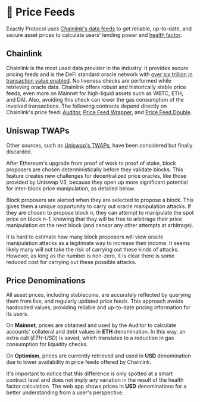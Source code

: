 # 🔮 Price Feeds

Exactly Protocol uses [Chainlink's data feeds](https://docs.chain.link/docs/using-chainlink-reference-contracts/) to get reliable, up-to-date, and secure asset prices to calculate users' lending power and [health factor](https://docs.exact.ly/guides/liquidations#health-factor).

## Chainlink

Chainlink is the most used data provider in the industry. It provides secure pricing feeds and is the DeFi standard oracle network with [over six trillion in transaction value enabled](https://chain.link/). No liveness checks are performed while retrieving oracle data. Chainlink offers robust and historically stable price feeds, even more on Mainnet for high-liquid assets such as WBTC, ETH, and DAI. Also, avoiding this check can lower the gas consumption of the involved transactions. The following contracts depend directly on Chainlink's price feed: [Auditor](protocol/auditor.md), [Price Feed Wrapper](protocol/pricefeedwrapper.md), and [Price Feed Double](protocol/pricefeeddouble.md).

## Uniswap TWAPs

Other sources, such as [Uniswap's TWAPs](https://docs.uniswap.org/protocol/concepts/V3-overview/oracle), have been considered but finally discarded.

After Ethereum's upgrade from proof of work to proof of stake, block proposers are chosen deterministically before they validate blocks. This feature creates new challenges for decentralized price oracles, like those provided by Uniswap V3, because they open up more significant potential for inter-block price manipulation, as detailed below.

Block proposers are alerted when they are selected to propose a block. This gives them a unique opportunity to carry out oracle manipulation attacks. If they are chosen to propose block _n_, they can attempt to manipulate the spot price on block _n-1_, knowing that they will be free to arbitrage their price manipulation on the next block (and censor any other attempts at arbitrage).

It is hard to estimate how many block proposers will view oracle manipulation attacks as a legitimate way to increase their income. It seems likely many will not take the risk of carrying out these kinds of attacks. However, as long as the number is non-zero, it is clear there is some reduced cost for carrying out these possible attacks.

## Price Denominations

All asset prices, including stablecoins, are accurately reflected by querying them from live, and regularly updated price feeds. This approach avoids hardcoded values, providing reliable and up-to-date pricing information for its users.

On **Mainnet**, prices are obtained and used by the Auditor to calculate accounts' collateral and debt values in **ETH** denomination. In this way, an extra call (_ETH-USD_) is saved, which translates to a reduction in gas consumption for liquidity checks.

On **Optimism**, prices are currently retrieved and used in **USD** denomination due to lower availability in price feeds offered by Chainlink.

It's important to notice that this difference is only spotted at a smart contract level and does not imply any variation in the result of the health factor calculation. The web app shows prices in **USD** denominations for a better understanding from a user's perspective.
